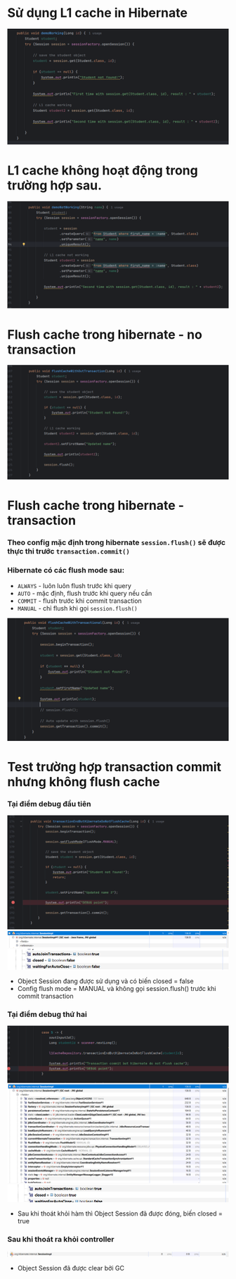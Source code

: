 
# Sử dụng L1 cache in Hibernate

![img.png](hibernate-core-L1-cache/img/img.png)

# L1 cache không hoạt động trong trường hợp sau.




![img_1.png](hibernate-core-L1-cache/img/img_1.png)

#  Flush cache trong hibernate - no transaction

![img_2.png](hibernate-core-L1-cache/img/img_2.png)

#  Flush cache trong hibernate - transaction
### Theo config mặc định trong hibernate `session.flush()` sẽ được thực thi trước `transaction.commit()`
### Hibernate có các flush mode sau:

- `ALWAYS` - luôn luôn flush trước khi query
- `AUTO` - mặc định, flush trước khi query nếu cần
- `COMMIT` - flush trước khi commit transaction
- `MANUAL` - chỉ flush khi gọi `session.flush()`

![img_4.png](hibernate-core-L1-cache/img/img_4.png)

#  Test trường hợp transaction commit nhưng không flush cache

### Tại điểm debug đầu tiên
![img_5.png](hibernate-core-L1-cache/img/img_5.png)
![img_7.png](hibernate-core-L1-cache/img/img_7.png)
![img_8.png](hibernate-core-L1-cache/img/img_8.png)
  - Object Session đang được sử dụng và có biến closed = false
  - Config flush mode = MANUAL và không gọi session.flush() trước khi commit transaction

### Tại điểm debug thứ hai
![img_6.png](hibernate-core-L1-cache/img/img_6.png)
![img_9.png](hibernate-core-L1-cache/img/img_9.png)
![img_10.png](hibernate-core-L1-cache/img/img_10.png)
  - Sau khi thoát khỏi hàm thì Object Session đã được đóng, biến closed = true

### Sau khi thoát ra khỏi controller
![img_11.png](hibernate-core-L1-cache/img/img_11.png)
  - Object Session đã được clear bởi GC


